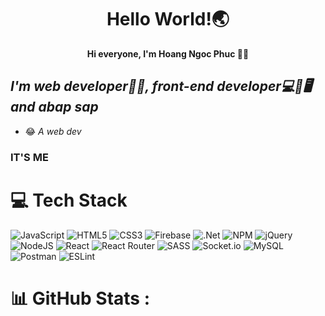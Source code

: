 <h1 align='center'>Hello World!🌏</h1>

<p align='center'>
  <strong>Hi everyone, I'm Hoang Ngoc Phuc 🐱‍💻</strong>
</p>

## ***I'm web developer🧑‍💻, front-end developer💻📱🖥️ and abap sap*** 
+ 😂 *A web dev*
### **IT'S ME**

# 💻 Tech Stack
![JavaScript](https://img.shields.io/badge/javascript-%23323330.svg?style=for-the-badge&logo=javascript&logoColor=%23F7DF1E) ![HTML5](https://img.shields.io/badge/html5-%23E34F26.svg?style=for-the-badge&logo=html5&logoColor=white) ![CSS3](https://img.shields.io/badge/css3-%231572B6.svg?style=for-the-badge&logo=css3&logoColor=white) ![Firebase](https://img.shields.io/badge/firebase-%23039BE5.svg?style=for-the-badge&logo=firebase) ![.Net](https://img.shields.io/badge/.NET-5C2D91?style=for-the-badge&logo=.net&logoColor=white) ![NPM](https://img.shields.io/badge/NPM-%23000000.svg?style=for-the-badge&logo=npm&logoColor=white) ![jQuery](https://img.shields.io/badge/jquery-%230769AD.svg?style=for-the-badge&logo=jquery&logoColor=white) ![NodeJS](https://img.shields.io/badge/node.js-6DA55F?style=for-the-badge&logo=node.js&logoColor=white) ![React](https://img.shields.io/badge/react-%2320232a.svg?style=for-the-badge&logo=react&logoColor=%2361DAFB) ![React Router](https://img.shields.io/badge/React_Router-CA4245?style=for-the-badge&logo=react-router&logoColor=white) ![SASS](https://img.shields.io/badge/SASS-hotpink.svg?style=for-the-badge&logo=SASS&logoColor=white) ![Socket.io](https://img.shields.io/badge/Socket.io-black?style=for-the-badge&logo=socket.io&badgeColor=010101) ![MySQL](https://img.shields.io/badge/mysql-%2300f.svg?style=for-the-badge&logo=mysql&logoColor=white) ![Postman](https://img.shields.io/badge/Postman-FF6C37?style=for-the-badge&logo=postman&logoColor=white) ![ESLint](https://img.shields.io/badge/ESLint-4B3263?style=for-the-badge&logo=eslint&logoColor=white)
# 📊 GitHub Stats :
<p align='center'>
  <img src='https://github-readme-stats.vercel.app/api?username=hoangphuckt7&theme=dark&hide_border=true&include_all_commits=false&count_private=true' alt=''><br>
  <img src='https://github-readme-streak-stats.herokuapp.com/?user=hoangphuckt7&theme=dark&hide_border=true' alt='' ><br>
  <img src='https://github-readme-stats.vercel.app/api/top-langs/?username=hoangphuckt7&theme=dark&hide_border=true&include_all_commits=false&count_private=true&layout=compact' alt='' ><br>
</p>
